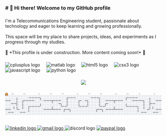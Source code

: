 <h3 align="left"># 👋 Hi there! Welcome to my GitHub profile</h3>

###

<p align="left">I'm a Telecommunications Engineering student, passionate about technology and eager to keep learning and growing professionally.<br><br>This space will be my place to share projects, ideas, and experiments as I progress through my studies.<br><br>🚧 *This profile is under construction. More content coming soon!* 🚀</p>

###

<div align="left">
  <img src="https://cdn.jsdelivr.net/gh/devicons/devicon/icons/cplusplus/cplusplus-original.svg" height="40" alt="cplusplus logo"  />
  <img width="12" />
  <img src="https://cdn.jsdelivr.net/gh/devicons/devicon/icons/matlab/matlab-original.svg" height="40" alt="matlab logo"  />
  <img width="12" />
  <img src="https://cdn.jsdelivr.net/gh/devicons/devicon/icons/html5/html5-original.svg" height="40" alt="html5 logo"  />
  <img width="12" />
  <img src="https://cdn.jsdelivr.net/gh/devicons/devicon/icons/css3/css3-original.svg" height="40" alt="css3 logo"  />
  <img width="12" />
  <img src="https://cdn.jsdelivr.net/gh/devicons/devicon/icons/javascript/javascript-original.svg" height="40" alt="javascript logo"  />
  <img width="12" />
  <img src="https://cdn.jsdelivr.net/gh/devicons/devicon/icons/python/python-original.svg" height="40" alt="python logo"  />
</div>

###

<div align="center">
  <img src="https://profile-counter.glitch.me/juamolgue/count.svg?"  />
</div>

###

<picture>
  <source media="(prefers-color-scheme: dark)" srcset="https://raw.githubusercontent.com/juamolgue/juamolgue/output/pacman-contribution-graph-dark.svg">
  <source media="(prefers-color-scheme: light)" srcset="https://raw.githubusercontent.com/juamolgue/juamolgue/output/pacman-contribution-graph.svg">
  <img alt="pacman contribution graph" src="https://raw.githubusercontent.com/juamolgue/juamolgue/output/pacman-contribution-graph.svg">
</picture>

###

<div align="left">
  <a href="www.linkedin.com/in/juamolgue" target="_blank" rel="noopener noreferrer">
    <img src="https://raw.githubusercontent.com/maurodesouza/profile-readme-generator/master/src/assets/icons/social/linkedin/default.svg" width="52" height="40"       alt="linkedin logo"  />
  </a>
  <a href="mailto:juamolgue@proton.me" target="_blank" rel="noopener noreferrer">
    <img src="https://raw.githubusercontent.com/maurodesouza/profile-readme-generator/master/src/assets/icons/social/gmail/default.svg" width="52" height="40" alt="gmail logo"  />
  </a>
  <img src="https://raw.githubusercontent.com/maurodesouza/profile-readme-generator/master/src/assets/icons/social/discord/default.svg" width="52" height="40"        alt="discord logo"  />
  <a href="https://paypal.me/juamolgue" target="_blank" rel="noopener noreferrer">
    <img src="https://raw.githubusercontent.com/maurodesouza/profile-readme-generator/master/src/assets/icons/social/paypal/default.svg" width="52" height="40" alt="paypal logo"  />
  </a>
</div>

###
